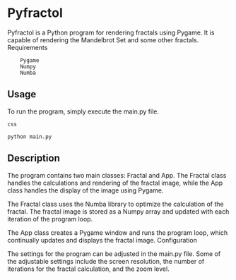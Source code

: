 # Pyfractol

Pyfractol is a Python program for rendering fractals using Pygame. It is capable of rendering the Mandelbrot Set and some other fractals.
Requirements
```
    Pygame
    Numpy
    Numba
```
## Usage

To run the program, simply execute the main.py file.
```
css

python main.py
```
## Description

The program contains two main classes: Fractal and App. The Fractal class handles the calculations and rendering of the fractal image, while the App class handles the display of the image using Pygame.

The Fractal class uses the Numba library to optimize the calculation of the fractal. The fractal image is stored as a Numpy array and updated with each iteration of the program loop.

The App class creates a Pygame window and runs the program loop, which continually updates and displays the fractal image.
Configuration

The settings for the program can be adjusted in the main.py file. Some of the adjustable settings include the screen resolution, the number of iterations for the fractal calculation, and the zoom level.